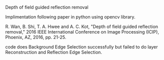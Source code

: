 Depth of field guided reflection removal
	
Implimentation following paper in python using opencv library.

R. Wan, B. Shi, T. A. Hwee and A. C. Kot, "Depth of field guided reflection removal," 2016 IEEE International Conference on Image Processing (ICIP), Phoenix, AZ, 2016, pp. 21-25.

code does Background Edge Selection successfully but failed to do layer Reconstruction and Reflection Edge Selection.

		
